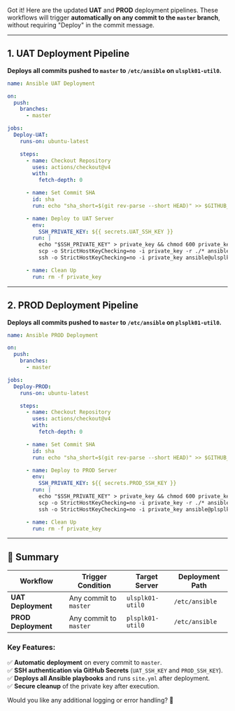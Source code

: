Got it! Here are the updated **UAT** and **PROD** deployment pipelines. These workflows will trigger **automatically on any commit to the `master` branch**, without requiring "Deploy" in the commit message.  

---

## **1. UAT Deployment Pipeline**
**Deploys all commits pushed to `master` to `/etc/ansible` on `ulsplk01-util0`.**

```yaml
name: Ansible UAT Deployment

on:
  push:
    branches:
      - master

jobs:
  Deploy-UAT:
    runs-on: ubuntu-latest

    steps:
      - name: Checkout Repository
        uses: actions/checkout@v4
        with:
          fetch-depth: 0

      - name: Set Commit SHA
        id: sha
        run: echo "sha_short=$(git rev-parse --short HEAD)" >> $GITHUB_ENV

      - name: Deploy to UAT Server
        env:
          SSH_PRIVATE_KEY: ${{ secrets.UAT_SSH_KEY }}
        run: |
          echo "$SSH_PRIVATE_KEY" > private_key && chmod 600 private_key
          scp -o StrictHostKeyChecking=no -i private_key -r ./* ansible@ulsplk01-util0:/etc/ansible/
          ssh -o StrictHostKeyChecking=no -i private_key ansible@ulsplk01-util0 "cd /etc/ansible && ansible-playbook site.yml"

      - name: Clean Up
        run: rm -f private_key
```

---

## **2. PROD Deployment Pipeline**
**Deploys all commits pushed to `master` to `/etc/ansible` on `plsplk01-util0`.**

```yaml
name: Ansible PROD Deployment

on:
  push:
    branches:
      - master

jobs:
  Deploy-PROD:
    runs-on: ubuntu-latest

    steps:
      - name: Checkout Repository
        uses: actions/checkout@v4
        with:
          fetch-depth: 0

      - name: Set Commit SHA
        id: sha
        run: echo "sha_short=$(git rev-parse --short HEAD)" >> $GITHUB_ENV

      - name: Deploy to PROD Server
        env:
          SSH_PRIVATE_KEY: ${{ secrets.PROD_SSH_KEY }}
        run: |
          echo "$SSH_PRIVATE_KEY" > private_key && chmod 600 private_key
          scp -o StrictHostKeyChecking=no -i private_key -r ./* ansible@plsplk01-util0:/etc/ansible/
          ssh -o StrictHostKeyChecking=no -i private_key ansible@plsplk01-util0 "cd /etc/ansible && ansible-playbook site.yml"

      - name: Clean Up
        run: rm -f private_key
```

---

## **🔹 Summary**
| Workflow | Trigger Condition | Target Server | Deployment Path |
|----------|-----------------|---------------|----------------|
| **UAT Deployment** | Any commit to `master` | `ulsplk01-util0` | `/etc/ansible` |
| **PROD Deployment** | Any commit to `master` | `plsplk01-util0` | `/etc/ansible` |

### **Key Features:**
✅ **Automatic deployment** on every commit to `master`.  
✅ **SSH authentication via GitHub Secrets** (`UAT_SSH_KEY` and `PROD_SSH_KEY`).  
✅ **Deploys all Ansible playbooks** and runs `site.yml` after deployment.  
✅ **Secure cleanup** of the private key after execution.  

Would you like any additional logging or error handling? 🚀
